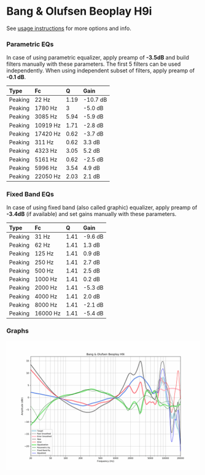 # Bang & Olufsen Beoplay H9i
See [usage instructions](https://github.com/jaakkopasanen/AutoEq#usage) for more options and info.

### Parametric EQs
In case of using parametric equalizer, apply preamp of **-3.5dB** and build filters manually
with these parameters. The first 5 filters can be used independently.
When using independent subset of filters, apply preamp of **-0.1 dB**.

| Type    | Fc       |    Q | Gain     |
|:--------|:---------|:-----|:---------|
| Peaking | 22 Hz    | 1.19 | -10.7 dB |
| Peaking | 1780 Hz  | 3    | -5.0 dB  |
| Peaking | 3085 Hz  | 5.94 | -5.9 dB  |
| Peaking | 10919 Hz | 1.71 | -2.8 dB  |
| Peaking | 17420 Hz | 0.62 | -3.7 dB  |
| Peaking | 311 Hz   | 0.62 | 3.3 dB   |
| Peaking | 4323 Hz  | 3.05 | 5.2 dB   |
| Peaking | 5161 Hz  | 0.62 | -2.5 dB  |
| Peaking | 5996 Hz  | 3.54 | 4.9 dB   |
| Peaking | 22050 Hz | 2.03 | 2.1 dB   |

### Fixed Band EQs
In case of using fixed band (also called graphic) equalizer, apply preamp of **-3.4dB**
(if available) and set gains manually with these parameters.

| Type    | Fc       |    Q | Gain    |
|:--------|:---------|:-----|:--------|
| Peaking | 31 Hz    | 1.41 | -9.6 dB |
| Peaking | 62 Hz    | 1.41 | 1.3 dB  |
| Peaking | 125 Hz   | 1.41 | 0.9 dB  |
| Peaking | 250 Hz   | 1.41 | 2.7 dB  |
| Peaking | 500 Hz   | 1.41 | 2.5 dB  |
| Peaking | 1000 Hz  | 1.41 | 0.2 dB  |
| Peaking | 2000 Hz  | 1.41 | -5.3 dB |
| Peaking | 4000 Hz  | 1.41 | 2.0 dB  |
| Peaking | 8000 Hz  | 1.41 | -2.1 dB |
| Peaking | 16000 Hz | 1.41 | -5.4 dB |

### Graphs
![](./Bang%20&%20Olufsen%20Beoplay%20H9i.png)